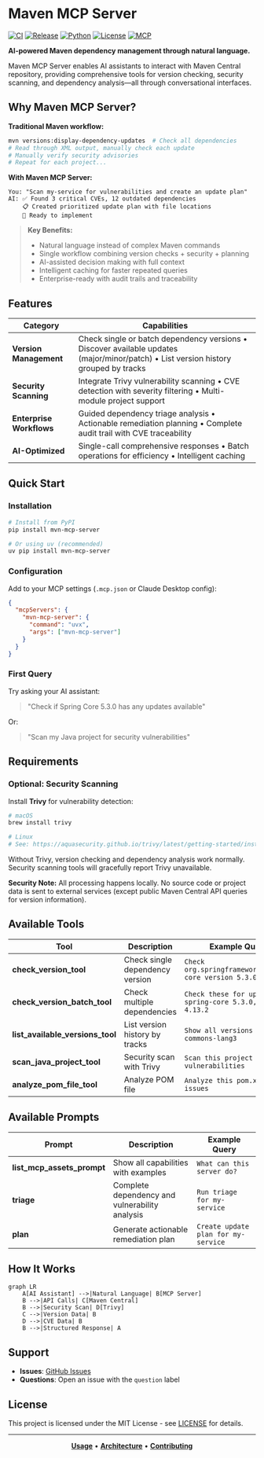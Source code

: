 # Maven MCP Server

[![CI](https://github.com/danielscholl/mvn-mcp-server/actions/workflows/ci.yml/badge.svg)](https://github.com/danielscholl/mvn-mcp-server/actions/workflows/ci.yml)
[![Release](https://img.shields.io/github/v/release/danielscholl/mvn-mcp-server)](https://github.com/danielscholl/mvn-mcp-server/releases)
[![Python](https://img.shields.io/badge/python-3.12%20|%203.13-blue)](https://www.python.org/downloads/)
[![License](https://img.shields.io/badge/License-MIT-blue.svg)](https://opensource.org/licenses/MIT)
[![MCP](https://img.shields.io/badge/MCP-Model%20Context%20Protocol-green)](https://modelcontextprotocol.io)

**AI-powered Maven dependency management through natural language.**

Maven MCP Server enables AI assistants to interact with Maven Central repository, providing comprehensive tools for version checking, security scanning, and dependency analysis—all through conversational interfaces.

## Why Maven MCP Server?

**Traditional Maven workflow:**
```bash
mvn versions:display-dependency-updates  # Check all dependencies
# Read through XML output, manually check each update
# Manually verify security advisories
# Repeat for each project...
```

**With Maven MCP Server:**
```
You: "Scan my-service for vulnerabilities and create an update plan"
AI: ✅ Found 3 critical CVEs, 12 outdated dependencies
    📋 Created prioritized update plan with file locations
    🎯 Ready to implement
```

> **Key Benefits:**
> - Natural language instead of complex Maven commands
> - Single workflow combining version checks + security + planning
> - AI-assisted decision making with full context
> - Intelligent caching for faster repeated queries
> - Enterprise-ready with audit trails and traceability

## Features

| Category | Capabilities |
|----------|-------------|
| **Version Management** | Check single or batch dependency versions • Discover available updates (major/minor/patch) • List version history grouped by tracks |
| **Security Scanning** | Integrate Trivy vulnerability scanning • CVE detection with severity filtering • Multi-module project support |
| **Enterprise Workflows** | Guided dependency triage analysis • Actionable remediation planning • Complete audit trail with CVE traceability |
| **AI-Optimized** | Single-call comprehensive responses • Batch operations for efficiency • Intelligent caching |

## Quick Start

### Installation

```bash
# Install from PyPI
pip install mvn-mcp-server

# Or using uv (recommended)
uv pip install mvn-mcp-server
```

### Configuration

Add to your MCP settings (`.mcp.json` or Claude Desktop config):

```json
{
  "mcpServers": {
    "mvn-mcp-server": {
      "command": "uvx",
      "args": ["mvn-mcp-server"]
    }
  }
}
```

### First Query

Try asking your AI assistant:

> "Check if Spring Core 5.3.0 has any updates available"

Or:

> "Scan my Java project for security vulnerabilities"

## Requirements

### Optional: Security Scanning

Install **Trivy** for vulnerability detection:

```bash
# macOS
brew install trivy

# Linux
# See: https://aquasecurity.github.io/trivy/latest/getting-started/installation/
```

Without Trivy, version checking and dependency analysis work normally. Security scanning tools will gracefully report Trivy unavailable.

**Security Note:** All processing happens locally. No source code or project data is sent to external services (except public Maven Central API queries for version information).

## Available Tools

| Tool | Description | Example Query |
|------|-------------|---------------|
| **check_version_tool** | Check single dependency version | `Check org.springframework:spring-core version 5.3.0` |
| **check_version_batch_tool** | Check multiple dependencies | `Check these for updates: spring-core 5.3.0, junit 4.13.2` |
| **list_available_versions_tool** | List version history by tracks | `Show all versions of commons-lang3` |
| **scan_java_project_tool** | Security scan with Trivy | `Scan this project for vulnerabilities` |
| **analyze_pom_file_tool** | Analyze POM file | `Analyze this pom.xml for issues` |

## Available Prompts

| Prompt | Description | Example Query |
|--------|-------------|---------------|
| **list_mcp_assets_prompt** | Show all capabilities with examples | `What can this server do?` |
| **triage** | Complete dependency and vulnerability analysis | `Run triage for my-service` |
| **plan** | Generate actionable remediation plan | `Create update plan for my-service` |

## How It Works

```mermaid
graph LR
    A[AI Assistant] -->|Natural Language| B[MCP Server]
    B -->|API Calls| C[Maven Central]
    B -->|Security Scan| D[Trivy]
    C -->|Version Data| B
    D -->|CVE Data| B
    B -->|Structured Response| A
```

## Support

- **Issues**: [GitHub Issues](https://github.com/danielscholl/mvn-mcp-server/issues)
- **Questions**: Open an issue with the `question` label

## License

This project is licensed under the MIT License - see [LICENSE](LICENSE) for details.

---

<div align="center">

**[Usage](docs/project-usage.md)** • **[Architecture](docs/project-architect.md)** • **[Contributing](CONTRIBUTING.md)**

</div>
